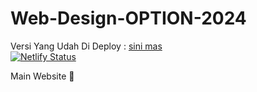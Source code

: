 # Web-Design-OPTION-2024
Versi Yang Udah Di Deploy : 
[sini mas](https://faizonly5953.netlify.app/)
<br>
[![Netlify Status](https://api.netlify.com/api/v1/badges/c7ace9b1-1bb8-4fcb-8afc-a7cd2cd1d059/deploy-status)](https://faizonly5953.netlify.app/)

Main Website 🙏
